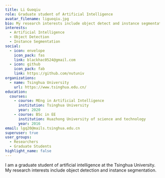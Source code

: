 ```yaml
---
title: Li Guoqiu
role: Graduate student of Artificial Intelligence
avatar_filename: liguoqiu.jpg
bio: My research interests include object detect and instance segmentation.
interests:
  - Artificial Intelligence
  - Object Detection
  - Instance Segmentation
social:
  - icon: envelope
    icon_pack: fas
    link: blackhac0524@gmail.com
  - icon: github
    icon_pack: fab
    link: https://github.com/nutuniv
organizations:
  - name: Tsinghua University
    url: https://www.tsinghua.edu.cn/
education:
  courses:
    - course: MEng in Artificial Intelligence
      institution: Tsinghua University
      year: 2020
    - course: BSc in EE
      institution: Huazhong University of science and technology
      year: 2016
email: lgq20@mails.tsinghua.edu.cn
superuser: true
user_groups:
  - Researchers
  - Graduate Students
highlight_name: false
---
```

I am a graduate student of artificial intelligence at the Tsinghua University. My research interests include object detection and instance segmentation.